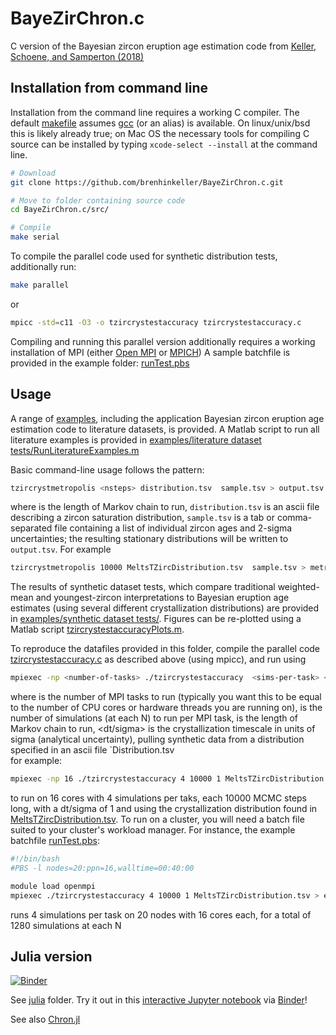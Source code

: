 # BayeZirChron.c

C version of the Bayesian zircon eruption age estimation code from [Keller, Schoene, and Samperton (2018)](https://doi.org/10.7185/geochemlet.1826)

## Installation from command line

Installation from the command line requires a working C compiler. The default [makefile](src/Makefile) assumes [gcc](https://gcc.gnu.org) (or an alias) is available. 
On linux/unix/bsd this is likely already true; on Mac OS the necessary tools for compiling C source can be installed by typing `xcode-select --install` at the command line.

```bash
# Download
git clone https://github.com/brenhinkeller/BayeZirChron.c.git

# Move to folder containing source code
cd BayeZirChron.c/src/

# Compile
make serial
```

To compile the parallel code used for synthetic distribution tests, additionally run:

```bash
make parallel
```
or 

```bash
mpicc -std=c11 -O3 -o tzircrystestaccuracy tzircrystestaccuracy.c
```
Compiling and running this parallel version additionally requires a working installation of MPI (either [Open MPI](https://www.open-mpi.org) or [MPICH](https://www.mpich.org)) A sample batchfile is provided in the example folder: [runTest.pbs](examples/synthetic%20dataset%20tests/runTest.pbs)

## Usage

A range of [examples](examples/), including the application Bayesian zircon eruption age estimation code to literature datasets, is provided. A Matlab script to run all literature examples is provided in [examples/literature dataset tests/RunLiteratureExamples.m](examples/literature%20dataset%20tests/RunLiteratureExamples.m)

Basic command-line usage follows the pattern:
```bash
tzircrystmetropolis <nsteps> distribution.tsv  sample.tsv > output.tsv
```
where <nsteps> is the length of Markov chain to run, `distribution.tsv` is an ascii file describing a zircon saturation distribution, `sample.tsv` is a  tab or comma-separated file containing a list of individual zircon ages and 2-sigma uncertainties; the resulting stationary distributions will be written to `output.tsv`. For example
```bash
tzircrystmetropolis 10000 MeltsTZircDistribution.tsv  sample.tsv > metropolisdata.tsv
```

The results of synthetic dataset tests, which compare traditional weighted-mean and youngest-zircon interpretations to Bayesian eruption age estimates (using several different crystallization distributions)  are provided in [examples/synthetic dataset tests/](examples/synthetic%20dataset%20tests/). Figures can be re-plotted using a Matlab script [tzircrystestaccuracyPlots.m](examples/synthetic%20dataset%20tests/tzircrystestaccuracyPlots.m).

To reproduce the datafiles provided in this folder, compile the parallel code [tzircrystestaccuracy.c](src/tzircrystestaccuracy.c) as described above (using mpicc), and run using

```bash
mpiexec -np <number-of-tasks> ./tzircrystestaccuracy  <sims-per-task> <nsteps> <dt/sigma>  Distribution.tsv  > results.tsv
```
where <number-of-tasks> is the number of MPI tasks to run (typically you want this to be equal to the number of CPU cores or hardware threads you are running on),  <sims-per-task> is the number of simulations (at each N) to run per MPI task, <nsteps> is the length of Markov chain to run, <dt/sigma> is the crystallization timescale in units of sigma (analytical uncertainty), pulling synthetic data from a distribution specified in an ascii file `Distribution.tsv	
for example:
```bash
mpiexec -np 16 ./tzircrystestaccuracy 4 10000 1 MeltsTZircDistribution.tsv > eruptionestimates1.tsv
```
to run on 16 cores with 4 simulations per taks, each 10000 MCMC steps long, with a dt/sigma of 1 and using the crystallization distribution found in [MeltsTZircDistribution.tsv](distributions/MeltsTZircDistribution.tsv).  To run on a cluster, you will need a batch file suited to your cluster's workload manager. For instance, the example batchfile [runTest.pbs](examples/synthetic%20dataset%20tests/runTest.pbs):

```bash
#!/bin/bash
#PBS -l nodes=20:ppn=16,walltime=00:40:00

module load openmpi
mpiexec ./tzircrystestaccuracy 4 10000 1 MeltsTZircDistribution.tsv > eruptionestimates1.tsv
```

runs 4 simulations per task on 20 nodes with 16 cores each, for a total of 1280 simulations at each N

## Julia version

[![Binder](https://mybinder.org/badge.svg)](https://mybinder.org/v2/gh/brenhinkeller/BayeZirChron.c/master?filepath=julia%2Fdemo.ipynb)

See [julia](julia/) folder. Try it out in this [interactive Jupyter notebook](https://mybinder.org/v2/gh/brenhinkeller/BayeZirChron.c/master?filepath=julia%2Fdemo.ipynb) via [Binder](https://mybinder.org)!

See also [Chron.jl](https://github.com/brenhinkeller/Chron.jl)

